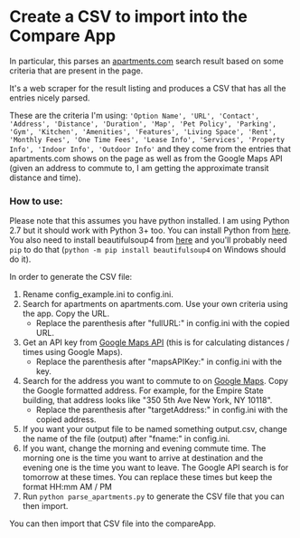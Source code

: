 # Create a CSV to import into the Compare App

In particular, this parses an [apartments.com](apartments.com) search result based on some criteria that are present in the page. 

It's a web scraper for the result listing and produces a CSV that has all the entries nicely parsed. 

These are the criteria I'm using:
`'Option Name', 'URL', 'Contact', 'Address', 'Distance', 'Duration', 'Map', 'Pet Policy', 'Parking', 'Gym', 'Kitchen', 'Amenities', 'Features', 'Living Space', 'Rent', 'Monthly Fees', 'One Time Fees', 'Lease Info', 'Services', 'Property Info', 'Indoor Info', 'Outdoor Info'` and they come from the entries that apartments.com shows on the page as well as from the Google Maps API (given an address to commute to, I am getting the approximate transit distance and time).

### How to use:

Please note that this assumes you have python installed. I am using Python 2.7 but it should work with Python 3+ too.
You can install Python from [here](https://www.python.org/downloads/). 
You also need to install beautifulsoup4 from [here](https://www.crummy.com/software/BeautifulSoup/bs4/doc/) and you'll probably need `pip` to do that (`python -m pip install beautifulsoup4` on Windows should do it).

In order to generate the CSV file:

1. Rename config_example.ini to config.ini.
2. Search for apartments on apartments.com. Use your own criteria using the app. Copy the URL.
    - Replace the parenthesis after "fullURL:" in config.ini with the copied URL.
3. Get an API key from [Google Maps API](https://developers.google.com/maps/documentation/distance-matrix/get-api-key) (this is for calculating distances / times using Google Maps).
    - Replace the parenthesis after "mapsAPIKey:" in config.ini with the key.
4. Search for the address you want to commute to on [Google Maps](https://www.google.com/maps). Copy the Google formatted address. For example, for the Empire State building, that address looks like "350 5th Ave New York, NY 10118".
    - Replace the parenthesis after "targetAddress:" in config.ini with the copied address.
5. If you want your output file to be named something output.csv, change the name of the file (output) after "fname:" in config.ini.
7. If you want, change the morning and evening commute time. The morning one is the time you want to arrive at destination and the evening one is the time you want to leave. The Google API search is for tomorrow at these times. You can replace these times but keep the format HH:mm AM / PM
6. Run `python parse_apartments.py` to generate the CSV file that you can then import.

You can then import that CSV file into the compareApp.
